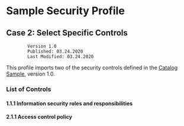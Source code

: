 # Sample Security Profile 

## Case 2: Select Specific Controls

            Version 1.0
            Published: 03.24.2020
            Last Modified: 03.24.2020


This profile imports two of the security controls defined in the [Catalog Sample](../catalog/Catalog%20Sample.md), version 1.0.

### List of Controls

#### 1.1.1 Information security roles and responsibilities

#### 2.1.1 Access control policy





